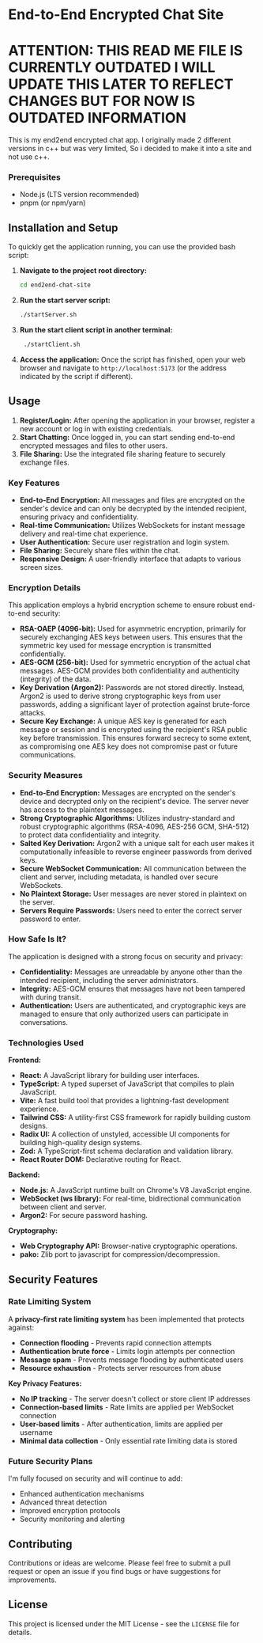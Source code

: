 # End-to-End Encrypted Chat Site

# ATTENTION: THIS READ ME FILE IS CURRENTLY OUTDATED I WILL UPDATE THIS LATER TO REFLECT CHANGES BUT FOR NOW IS OUTDATED INFORMATION

This is my end2end encrypted chat app. I originally made 2 different versions in c++ but was very limited, So i decided to make it into a site and not use c++.


### Prerequisites

*   Node.js (LTS version recommended)
*   pnpm (or npm/yarn)

## Installation and Setup

To quickly get the application running, you can use the provided bash script:

1.  **Navigate to the project root directory:**
    ```bash
    cd end2end-chat-site
    ```
2.  **Run the start server script:**
    ```bash
    ./startServer.sh
    ```
3.  **Run the start client script in another terminal:**
    ```bash
     ./startClient.sh
    ```
    
5.  **Access the application:**
    Once the script has finished, open your web browser and navigate to `http://localhost:5173` (or the address indicated by the script if different).

## Usage

1.  **Register/Login:** After opening the application in your browser, register a new account or log in with existing credentials.
2.  **Start Chatting:** Once logged in, you can start sending end-to-end encrypted messages and files to other users.
3.  **File Sharing:** Use the integrated file sharing feature to securely exchange files.

### Key Features

*   **End-to-End Encryption:** All messages and files are encrypted on the sender's device and can only be decrypted by the intended recipient, ensuring privacy and confidentiality.
*   **Real-time Communication:** Utilizes WebSockets for instant message delivery and real-time chat experience.
*   **User Authentication:** Secure user registration and login system.
*   **File Sharing:** Securely share files within the chat.
*   **Responsive Design:** A user-friendly interface that adapts to various screen sizes.



### Encryption Details

This application employs a hybrid encryption scheme to ensure robust end-to-end security:

*   **RSA-OAEP (4096-bit):** Used for asymmetric encryption, primarily for securely exchanging AES keys between users. This ensures that the symmetric key used for message encryption is transmitted confidentially.
*   **AES-GCM (256-bit):** Used for symmetric encryption of the actual chat messages. AES-GCM provides both confidentiality and authenticity (integrity) of the data.
*   **Key Derivation (Argon2):** Passwords are not stored directly. Instead, Argon2 is used to derive strong cryptographic keys from user passwords, adding a significant layer of protection against brute-force attacks.
*   **Secure Key Exchange:** A unique AES key is generated for each message or session and is encrypted using the recipient's RSA public key before transmission. This ensures forward secrecy to some extent, as compromising one AES key does not compromise past or future communications.

### Security Measures

*   **End-to-End Encryption:** Messages are encrypted on the sender's device and decrypted only on the recipient's device. The server never has access to the plaintext messages.
*   **Strong Cryptographic Algorithms:** Utilizes industry-standard and robust cryptographic algorithms (RSA-4096, AES-256 GCM, SHA-512) to protect data confidentiality and integrity.
*   **Salted Key Derivation:** Argon2 with a unique salt for each user makes it computationally infeasible to reverse engineer passwords from derived keys.
*   **Secure WebSocket Communication:** All communication between the client and server, including metadata, is handled over secure WebSockets.
*   **No Plaintext Storage:** User messages are never stored in plaintext on the server.
*   **Servers Require Passwords:** Users need to enter the correct server password to enter.

### How Safe Is It?

The application is designed with a strong focus on security and privacy:

*   **Confidentiality:** Messages are unreadable by anyone other than the intended recipient, including the server administrators.
*   **Integrity:** AES-GCM ensures that messages have not been tampered with during transit.
*   **Authentication:** Users are authenticated, and cryptographic keys are managed to ensure that only authorized users can participate in conversations.


### Technologies Used

**Frontend:**
*   **React:** A JavaScript library for building user interfaces.
*   **TypeScript:** A typed superset of JavaScript that compiles to plain JavaScript.
*   **Vite:** A fast build tool that provides a lightning-fast development experience.
*   **Tailwind CSS:** A utility-first CSS framework for rapidly building custom designs.
*   **Radix UI:** A collection of unstyled, accessible UI components for building high-quality design systems.
*   **Zod:** A TypeScript-first schema declaration and validation library.
*   **React Router DOM:** Declarative routing for React.

**Backend:**
*   **Node.js:** A JavaScript runtime built on Chrome's V8 JavaScript engine.
*   **WebSocket (ws library):** For real-time, bidirectional communication between client and server.
*   **Argon2:** For secure password hashing.

**Cryptography:**
*   **Web Cryptography API:** Browser-native cryptographic operations.
*   **pako:** Zlib port to javascript for compression/decompression.


## Security Features

### Rate Limiting System
A **privacy-first rate limiting system** has been implemented that protects against:
- **Connection flooding** - Prevents rapid connection attempts
- **Authentication brute force** - Limits login attempts per connection  
- **Message spam** - Prevents message flooding by authenticated users
- **Resource exhaustion** - Protects server resources from abuse

**Key Privacy Features:**
- **No IP tracking** - The server doesn't collect or store client IP addresses
- **Connection-based limits** - Rate limits are applied per WebSocket connection
- **User-based limits** - After authentication, limits are applied per username
- **Minimal data collection** - Only essential rate limiting data is stored

### Future Security Plans
I'm fully focused on security and will continue to add:
- Enhanced authentication mechanisms
- Advanced threat detection
- Improved encryption protocols
- Security monitoring and alerting 


## Contributing

Contributions or ideas are welcome. Please feel free to submit a pull request or open an issue if you find bugs or have suggestions for improvements.

## License

This project is licensed under the MIT License - see the `LICENSE` file for details.